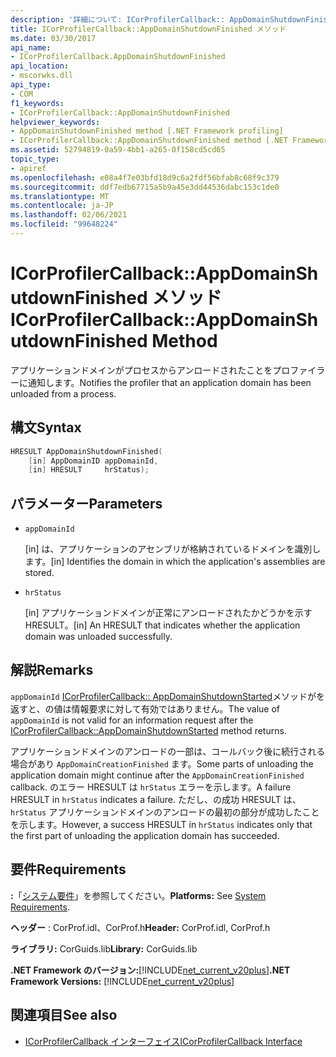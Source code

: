 ```yaml
---
description: '詳細について: ICorProfilerCallback:: AppDomainShutdownFinished メソッド'
title: ICorProfilerCallback::AppDomainShutdownFinished メソッド
ms.date: 03/30/2017
api_name:
- ICorProfilerCallback.AppDomainShutdownFinished
api_location:
- mscorwks.dll
api_type:
- COM
f1_keywords:
- ICorProfilerCallback::AppDomainShutdownFinished
helpviewer_keywords:
- AppDomainShutdownFinished method [.NET Framework profiling]
- ICorProfilerCallback::AppDomainShutdownFinished method [.NET Framework profiling]
ms.assetid: 52794819-0a59-4bb1-a265-0f158cd5cd65
topic_type:
- apiref
ms.openlocfilehash: e08a4f7e03bfd18d9c6a2fdf56bfab8c68f9c379
ms.sourcegitcommit: ddf7edb67715a5b9a45e3dd44536dabc153c1de0
ms.translationtype: MT
ms.contentlocale: ja-JP
ms.lasthandoff: 02/06/2021
ms.locfileid: "99648224"
---
```

# <a name="icorprofilercallbackappdomainshutdownfinished-method"></a><span data-ttu-id="9c29f-103">ICorProfilerCallback::AppDomainShutdownFinished メソッド</span><span class="sxs-lookup"><span data-stu-id="9c29f-103">ICorProfilerCallback::AppDomainShutdownFinished Method</span></span>

<span data-ttu-id="9c29f-104">アプリケーションドメインがプロセスからアンロードされたことをプロファイラーに通知します。</span><span class="sxs-lookup"><span data-stu-id="9c29f-104">Notifies the profiler that an application domain has been unloaded from a process.</span></span>  
  
## <a name="syntax"></a><span data-ttu-id="9c29f-105">構文</span><span class="sxs-lookup"><span data-stu-id="9c29f-105">Syntax</span></span>  
  
```cpp  
HRESULT AppDomainShutdownFinished(  
    [in] AppDomainID appDomainId,  
    [in] HRESULT     hrStatus);  
```  
  
## <a name="parameters"></a><span data-ttu-id="9c29f-106">パラメーター</span><span class="sxs-lookup"><span data-stu-id="9c29f-106">Parameters</span></span>

- `appDomainId`

  <span data-ttu-id="9c29f-107">\[in] は、アプリケーションのアセンブリが格納されているドメインを識別します。</span><span class="sxs-lookup"><span data-stu-id="9c29f-107">\[in] Identifies the domain in which the application's assemblies are stored.</span></span>

- `hrStatus`

  <span data-ttu-id="9c29f-108">\[in] アプリケーションドメインが正常にアンロードされたかどうかを示す HRESULT。</span><span class="sxs-lookup"><span data-stu-id="9c29f-108">\[in] An HRESULT that indicates whether the application domain was unloaded successfully.</span></span>

## <a name="remarks"></a><span data-ttu-id="9c29f-109">解説</span><span class="sxs-lookup"><span data-stu-id="9c29f-109">Remarks</span></span>  

 <span data-ttu-id="9c29f-110">`appDomainId` [ICorProfilerCallback:: AppDomainShutdownStarted](icorprofilercallback-appdomainshutdownstarted-method.md)メソッドがを返すと、の値は情報要求に対して有効ではありません。</span><span class="sxs-lookup"><span data-stu-id="9c29f-110">The value of `appDomainId` is not valid for an information request after the [ICorProfilerCallback::AppDomainShutdownStarted](icorprofilercallback-appdomainshutdownstarted-method.md) method returns.</span></span>  
  
 <span data-ttu-id="9c29f-111">アプリケーションドメインのアンロードの一部は、コールバック後に続行される場合があり `AppDomainCreationFinished` ます。</span><span class="sxs-lookup"><span data-stu-id="9c29f-111">Some parts of unloading the application domain might continue after the `AppDomainCreationFinished` callback.</span></span> <span data-ttu-id="9c29f-112">のエラー HRESULT は `hrStatus` エラーを示します。</span><span class="sxs-lookup"><span data-stu-id="9c29f-112">A failure HRESULT in `hrStatus` indicates a failure.</span></span> <span data-ttu-id="9c29f-113">ただし、の成功 HRESULT は、 `hrStatus` アプリケーションドメインのアンロードの最初の部分が成功したことを示します。</span><span class="sxs-lookup"><span data-stu-id="9c29f-113">However, a success HRESULT in `hrStatus` indicates only that the first part of unloading the application domain has succeeded.</span></span>  
  
## <a name="requirements"></a><span data-ttu-id="9c29f-114">要件</span><span class="sxs-lookup"><span data-stu-id="9c29f-114">Requirements</span></span>  

 <span data-ttu-id="9c29f-115">**:**「[システム要件](../../get-started/system-requirements.md)」を参照してください。</span><span class="sxs-lookup"><span data-stu-id="9c29f-115">**Platforms:** See [System Requirements](../../get-started/system-requirements.md).</span></span>  
  
 <span data-ttu-id="9c29f-116">**ヘッダー** : CorProf.idl、CorProf.h</span><span class="sxs-lookup"><span data-stu-id="9c29f-116">**Header:** CorProf.idl, CorProf.h</span></span>  
  
 <span data-ttu-id="9c29f-117">**ライブラリ:** CorGuids.lib</span><span class="sxs-lookup"><span data-stu-id="9c29f-117">**Library:** CorGuids.lib</span></span>  
  
 <span data-ttu-id="9c29f-118">**.NET Framework のバージョン:**[!INCLUDE[net_current_v20plus](../../../../includes/net-current-v20plus-md.md)]</span><span class="sxs-lookup"><span data-stu-id="9c29f-118">**.NET Framework Versions:** [!INCLUDE[net_current_v20plus](../../../../includes/net-current-v20plus-md.md)]</span></span>  
  
## <a name="see-also"></a><span data-ttu-id="9c29f-119">関連項目</span><span class="sxs-lookup"><span data-stu-id="9c29f-119">See also</span></span>

- [<span data-ttu-id="9c29f-120">ICorProfilerCallback インターフェイス</span><span class="sxs-lookup"><span data-stu-id="9c29f-120">ICorProfilerCallback Interface</span></span>](icorprofilercallback-interface.md)
